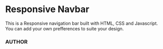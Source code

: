 <h1>Responsive Navbar</h1>
<p>This is a Responsive navigation bar built with HTML, CSS and Javascript.<br>
You can add your own prefferences to suite your design.</p>

<h3>AUTHOR</h3>
<Kimae Ngowa: kartelbwoy@gmail.com>